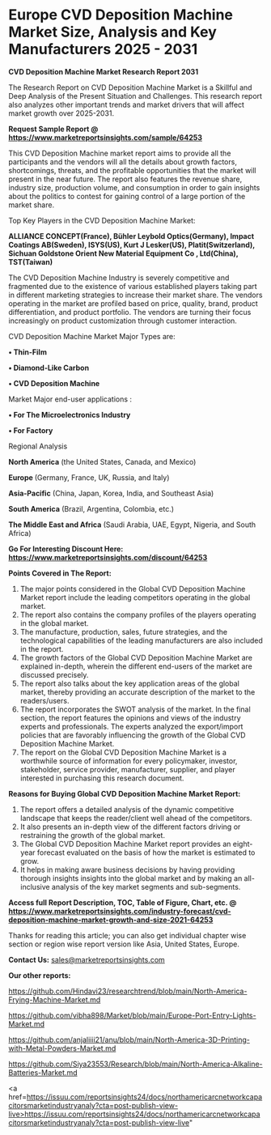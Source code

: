 # Europe CVD Deposition Machine Market Size, Analysis and Key Manufacturers 2025 - 2031

<strong>CVD Deposition Machine Market Research Report 2031</strong>

The Research Report on CVD Deposition Machine Market is a Skillful and Deep Analysis of the Present Situation and Challenges. This research report also analyzes other important trends and market drivers that will affect market growth over 2025-2031.

<strong>Request Sample Report @ <a href=https://www.marketreportsinsights.com/sample/64253>https://www.marketreportsinsights.com/sample/64253</a></strong>

This CVD Deposition Machine market report aims to provide all the participants and the vendors will all the details about growth factors, shortcomings, threats, and the profitable opportunities that the market will present in the near future. The report also features the revenue share, industry size, production volume, and consumption in order to gain insights about the politics to contest for gaining control of a large portion of the market share.

Top Key Players in the CVD Deposition Machine Market:

<strong>ALLIANCE CONCEPT(France), Bühler Leybold Optics(Germany), Impact Coatings AB(Sweden), ISYS(US), Kurt J Lesker(US), Platit(Switzerland), Sichuan Goldstone Orient New Material Equipment Co , Ltd(China), TST(Taiwan)</strong>

The CVD Deposition Machine Industry is severely competitive and fragmented due to the existence of various established players taking part in different marketing strategies to increase their market share. The vendors operating in the market are profiled based on price, quality, brand, product differentiation, and product portfolio. The vendors are turning their focus increasingly on product customization through customer interaction.

CVD Deposition Machine Market Major Types are:

<strong>• Thin-Film

• Diamond-Like Carbon

• CVD Deposition Machine</strong>

Market Major end-user applications :

<strong>• For The Microelectronics Industry

• For Factory</strong>

Regional Analysis

</u><strong><b>North America</b></strong> (the United States, Canada, and Mexico)

<strong><b>Europe </b></strong>(Germany, France, UK, Russia, and Italy)

<strong><b>Asia-Pacific</b></strong> (China, Japan, Korea, India, and Southeast Asia)

<strong><b>South America</b></strong> (Brazil, Argentina, Colombia, etc.)

<strong><b>The Middle East and Africa</b></strong> (Saudi Arabia, UAE, Egypt, Nigeria, and South Africa)

<strong>Go For Interesting Discount Here: <a href=https://www.marketreportsinsights.com/discount/64253>https://www.marketreportsinsights.com/discount/64253</a></strong>

<strong>Points Covered in The Report:</strong>
<ol>
  <li>The major points considered in the Global CVD Deposition Machine Market report include the leading competitors operating in the global market.</li>
  <li>The report also contains the company profiles of the players operating in the global market.</li>
  <li>The manufacture, production, sales, future strategies, and the technological capabilities of the leading manufacturers are also included in the report.</li>
  <li>The growth factors of the Global CVD Deposition Machine Market are explained in-depth, wherein the different end-users of the market are discussed precisely.</li>
  <li>The report also talks about the key application areas of the global market, thereby providing an accurate description of the market to the readers/users.</li>
  <li>The report incorporates the SWOT analysis of the market. In the final section, the report features the opinions and views of the industry experts and professionals. The experts analyzed the export/import policies that are favorably influencing the growth of the Global CVD Deposition Machine Market.</li>
  <li>The report on the Global CVD Deposition Machine Market is a worthwhile source of information for every policymaker, investor, stakeholder, service provider, manufacturer, supplier, and player interested in purchasing this research document.</li>
</ol>
<strong>Reasons for Buying Global CVD Deposition Machine Market Report:</strong>

<ol>
  <li>The report offers a detailed analysis of the dynamic competitive landscape that keeps the reader/client well ahead of the competitors.</li>
  <li>It also presents an in-depth view of the different factors driving or restraining the growth of the global market.</li>
  <li>The Global CVD Deposition Machine Market report provides an eight-year forecast evaluated on the basis of how the market is estimated to grow.</li>
  <li>It helps in making aware business decisions by having providing thorough insights insights into the global market and by making an all-inclusive analysis of the key market segments and sub-segments.</li>
</ol>
<strong>Access full Report Description, TOC, Table of Figure, Chart, etc. @ <a href=https://www.marketreportsinsights.com/industry-forecast/cvd-deposition-machine-market-growth-and-size-2021-64253>https://www.marketreportsinsights.com/industry-forecast/cvd-deposition-machine-market-growth-and-size-2021-64253</a></strong>


Thanks for reading this article; you can also get individual chapter wise section or region wise report version like Asia, United States, Europe.

<strong>Contact Us:</strong>
sales@marketreportsinsights.com

<strong>Our other reports:</strong>

<a href=https://github.com/Hindavi23/researchtrend/blob/main/North-America-Frying-Machine-Market.md>https://github.com/Hindavi23/researchtrend/blob/main/North-America-Frying-Machine-Market.md</a>

<a href=https://github.com/vibha898/Market/blob/main/Europe-Port-Entry-Lights-Market.md>https://github.com/vibha898/Market/blob/main/Europe-Port-Entry-Lights-Market.md</a>

<a href=https://github.com/anjaliiii21/anu/blob/main/North-America-3D-Printing-with-Metal-Powders-Market.md>https://github.com/anjaliiii21/anu/blob/main/North-America-3D-Printing-with-Metal-Powders-Market.md</a>

<a href=https://github.com/Siya23553/Research/blob/main/North-America-Alkaline-Batteries-Market.md>https://github.com/Siya23553/Research/blob/main/North-America-Alkaline-Batteries-Market.md</a>

<a href=https://issuu.com/reportsinsights24/docs/northamericarcnetworkcapacitorsmarketindustryanaly?cta=post-publish-view-live>https://issuu.com/reportsinsights24/docs/northamericarcnetworkcapacitorsmarketindustryanaly?cta=post-publish-view-live</a>"
